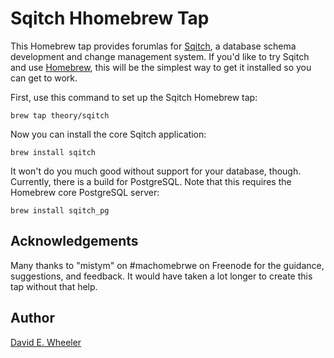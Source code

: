 Sqitch Hhomebrew Tap
====================

This Homebrew tap provides forumlas for [Sqitch](http://sqitch.org/), a
database schema development and change management system. If you'd like to try
Sqitch and use [Homebrew](http://mxcl.github.com/homebrew/), this will be the
simplest way to get it installed so you can get to work.

First, use this command to set up the Sqitch Homebrew tap:

    brew tap theory/sqitch

Now you can install the core Sqitch application:

    brew install sqitch

It won't do you much good without support for your database, though.
Currently, there is a build for PostgreSQL. Note that this requires the
Homebrew core PostgreSQL server:

    brew install sqitch_pg

Acknowledgements
----------------

Many thanks to "mistym" on #machomebrwe on Freenode for the guidance,
suggestions, and feedback. It would have taken a lot longer to create this tap
without that help.

Author
------

[David E. Wheeler](http://justatheory.com/)


